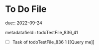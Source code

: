 # To Do File

due:: 2022-09-24

metadatafield:: todoTestFile_836_41

- [ ] Task of todoTestFile_836 1 [[Query me]]
